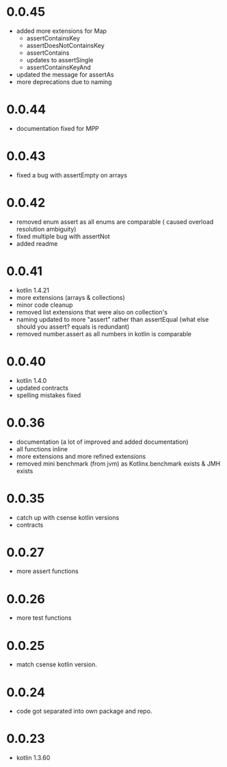 # 0.0.45

- added more extensions for Map
    - assertContainsKey
    - assertDoesNotContainsKey
    - assertContains
    - updates to assertSingle
    - assertContainsKeyAnd
- updated the message for assertAs
- more deprecations due to naming

# 0.0.44

- documentation fixed for MPP

# 0.0.43

- fixed a bug with assertEmpty on arrays

# 0.0.42

- removed enum assert as all enums are comparable ( caused overload resolution ambiguity)
- fixed multiple bug with assertNot
- added readme

# 0.0.41

- kotlin 1.4.21
- more extensions (arrays & collections)
- minor code cleanup
- removed list extensions that were also on collection's
- naming updated to more "assert" rather than assertEqual (what else should you assert? equals is redundant)
- removed number.assert as all numbers in kotlin is comparable

# 0.0.40

- kotlin 1.4.0
- updated contracts
- spelling mistakes fixed

# 0.0.36

- documentation (a lot of improved and added documentation)
- all functions inline
- more extensions and more refined extensions
- removed mini benchmark (from jvm) as Kotlinx.benchmark exists & JMH exists

# 0.0.35

- catch up with csense kotlin versions
- contracts

# 0.0.27

- more assert functions

# 0.0.26

- more test functions

# 0.0.25

- match csense kotlin version.

# 0.0.24

- code got separated into own package and repo.

# 0.0.23

- kotlin 1.3.60